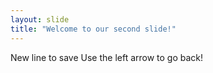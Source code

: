 ```yaml
---
layout: slide
title: "Welcome to our second slide!"
---
```

New line to save
Use the left arrow to go back!